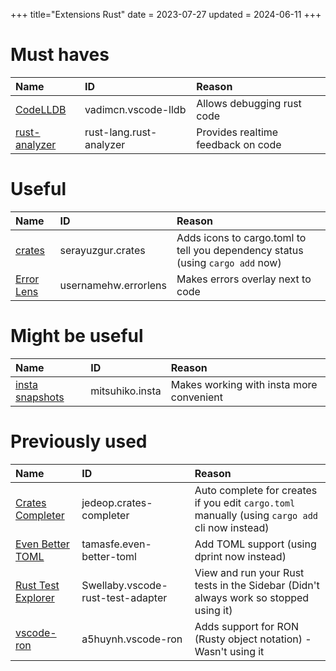 +++
title="Extensions Rust"
date = 2023-07-27
updated = 2024-06-11
+++

# Must haves

| Name                | ID                      | Reason                             |
| :------------------ | :---------------------- | :--------------------------------- |
| [CodeLLDB][lldb]    | vadimcn.vscode-lldb     | Allows debugging rust code         |
| [rust-analyzer][ra] | rust-lang.rust-analyzer | Provides realtime feedback on code |

# Useful

| Name                | ID                   | Reason                                                                         |
| :------------------ | :------------------- | :----------------------------------------------------------------------------- |
| [crates][crates]    | serayuzgur.crates    | Adds icons to cargo.toml to tell you dependency status (using `cargo add` now) |
| [Error Lens][elens] | usernamehw.errorlens | Makes errors overlay next to code                                              |

# Might be useful

| Name                     | ID              | Reason                                   |
| :----------------------- | :-------------- | :--------------------------------------- |
| [insta snapshots][insta] | mitsuhiko.insta | Makes working with insta more convenient |

# Previously used

| Name                                | ID                                | Reason                                                                                          |
| :---------------------------------- | :-------------------------------- | :---------------------------------------------------------------------------------------------- |
| [Crates Completer][cratescompleter] | jedeop.crates-completer           | Auto complete for creates if you edit `cargo.toml` manually (using `cargo add` cli now instead) |
| [Even Better TOML][toml]            | tamasfe.even-better-toml          | Add TOML support (using dprint now instead)                                                     |
| [Rust Test Explorer][tests]         | Swellaby.vscode-rust-test-adapter | View and run your Rust tests in the Sidebar (Didn't always work so stopped using it)            |
| [vscode-ron][vron]                  | a5huynh.vscode-ron                | Adds support for RON (Rusty object notation) - Wasn't using it                                  |

[crates]: https://marketplace.visualstudio.com/items?itemName=serayuzgur.crates
[cratescompleter]: https://marketplace.visualstudio.com/items?itemName=jedeop.crates-completer
[elens]: https://marketplace.visualstudio.com/items?itemName=usernamehw.errorlens
[insta]: https://marketplace.visualstudio.com/items?itemName=mitsuhiko.insta
[lldb]: https://marketplace.visualstudio.com/items?itemName=vadimcn.vscode-lldb
[ra]: https://marketplace.visualstudio.com/items?itemName=rust-lang.rust-analyzer
[tests]: https://marketplace.visualstudio.com/items?itemName=swellaby.vscode-rust-test-adapter
[toml]: https://marketplace.visualstudio.com/items?itemName=tamasfe.even-better-toml
[vron]: https://marketplace.visualstudio.com/items?itemName=a5huynh.vscode-ron
[vrun]: https://marketplace.visualstudio.com/items?itemName=HarryHopkinson.vs-code-runner
